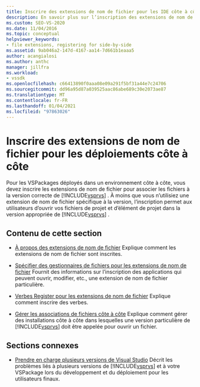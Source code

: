 ```yaml
---
title: Inscrire des extensions de nom de fichier pour les IDE côte à côte
description: En savoir plus sur l’inscription des extensions de nom de fichier pour les déploiements côte à côte, ce qui permet aux utilisateurs d’ouvrir des fichiers dans la version appropriée de Visual Studio.
ms.custom: SEO-VS-2020
ms.date: 11/04/2016
ms.topic: conceptual
helpviewer_keywords:
- file extensions, registering for side-by-side
ms.assetid: 9ab046a2-147d-4167-aa14-7d661b1eaaa5
author: acangialosi
ms.author: anthc
manager: jillfra
ms.workload:
- vssdk
ms.openlocfilehash: c66413890f0aaa08e09a291f5bf31a44e7c24706
ms.sourcegitcommit: dd96a95d87a039525aac86abe689c30e2073ae87
ms.translationtype: MT
ms.contentlocale: fr-FR
ms.lasthandoff: 01/04/2021
ms.locfileid: "97863026"
---
```

# <a name="register-file-name-extensions-for-side-by-side-deployments"></a>Inscrire des extensions de nom de fichier pour les déploiements côte à côte
Pour les VSPackages déployés dans un environnement côte à côte, vous devez inscrire les extensions de nom de fichier pour associer les fichiers à la version correcte de [!INCLUDE[vsprvs](../code-quality/includes/vsprvs_md.md)] . À moins que vous n’utilisiez une extension de nom de fichier spécifique à la version, l’inscription permet aux utilisateurs d’ouvrir vos fichiers de projet et d’élément de projet dans la version appropriée de [!INCLUDE[vsprvs](../code-quality/includes/vsprvs_md.md)] .

## <a name="in-this-section"></a>Contenu de cette section
- [À propos des extensions de nom de fichier](../extensibility/about-file-name-extensions.md) Explique comment les extensions de nom de fichier sont inscrites.

- [Spécifier des gestionnaires de fichiers pour les extensions de nom de fichier](../extensibility/specifying-file-handlers-for-file-name-extensions.md) Fournit des informations sur l’inscription des applications qui peuvent ouvrir, modifier, etc., une extension de nom de fichier particulière.

- [Verbes Register pour les extensions de nom de fichier](../extensibility/registering-verbs-for-file-name-extensions.md) Explique comment inscrire des verbes.

- [Gérer les associations de fichiers côte à côte](../extensibility/managing-side-by-side-file-associations.md) Explique comment gérer des installations côte à côte dans lesquelles une version particulière de [!INCLUDE[vsprvs](../code-quality/includes/vsprvs_md.md)] doit être appelée pour ouvrir un fichier.

## <a name="related-sections"></a>Sections connexes
- [Prendre en charge plusieurs versions de Visual Studio](../extensibility/supporting-multiple-versions-of-visual-studio.md) Décrit les problèmes liés à plusieurs versions de [!INCLUDE[vsprvs](../code-quality/includes/vsprvs_md.md)] et à votre VSPackage lors du développement et du déploiement pour les utilisateurs finaux.
